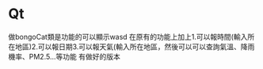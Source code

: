 # Qt
做bongoCat類是功能的可以顯示wasd
在原有的功能上加上1.可以報時間(輸入所在地區)2.可以報日期3.可以報天氣(輸入所在地區，然後可以可以查詢氣溫、降雨機率、PM2.5...等功能
有做好的版本

